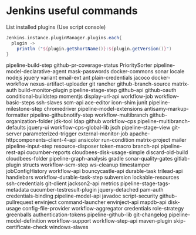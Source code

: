 # Jenkins useful commands

List installed plugins (Use script console)

```groovy
Jenkins.instance.pluginManager.plugins.each{
  plugin -> 
    println ("${plugin.getShortName()}:${plugin.getVersion()}")
}
```

pipeline-build-step
github-pr-coverage-status
PrioritySorter
pipeline-model-declarative-agent
mask-passwords
docker-commons
sonar
locale
nodejs
jquery
variant
email-ext
ant
plain-credentials
jacoco
docker-workflow
nexus-artifact-uploader
git
rancher
github-branch-source
matrix-auth
build-monitor-plugin
pipeline-stage-step
github-api
github-oauth
conditional-buildstep
momentjs
display-url-api
workflow-job
workflow-basic-steps
ssh-slaves
scm-api
ace-editor
icon-shim
junit
pipeline-milestone-step
chromedriver
pipeline-model-extensions
antisamy-markup-formatter
pipeline-githubnotify-step
workflow-multibranch
github-organization-folder
jdk-tool
ldap
github
workflow-cps
pipeline-multibranch-defaults
jquery-ui
workflow-cps-global-lib
jsch
pipeline-stage-view
git-server
parameterized-trigger
external-monitor-job
apache-httpcomponents-client-4-api
ansicolor
run-condition
matrix-project
mailer
pipeline-input-step
resource-disposer
token-macro
branch-api
pipeline-rest-api
cucumber-reports
cloudbees-disk-usage-simple
discard-old-build
cloudbees-folder
pipeline-graph-analysis
gradle
sonar-quality-gates
gitlab-plugin
structs
workflow-scm-step
ws-cleanup
timestamper
jobConfigHistory
workflow-api
bouncycastle-api
durable-task
trilead-api
handlebars
workflow-durable-task-step
subversion
lockable-resources
ssh-credentials
git-client
jackson2-api
metrics
pipeline-stage-tags-metadata
cucumber-testresult-plugin
jquery-detached
pam-auth
credentials-binding
pipeline-model-api
javadoc
script-security
github-pullrequest
envinject
command-launcher
envinject-api
mapdb-api
disk-usage
config-file-provider
workflow-aggregator
credentials
role-strategy
greenballs
authentication-tokens
pipeline-github-lib
git-changelog
pipeline-model-definition
workflow-support
workflow-step-api
maven-plugin
skip-certificate-check
windows-slaves
